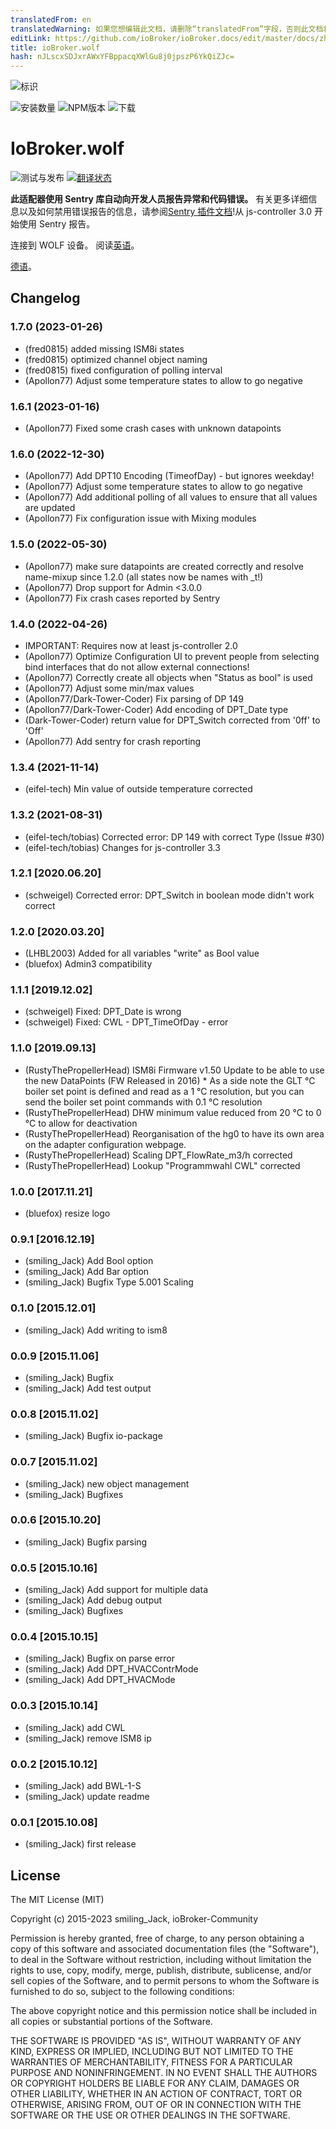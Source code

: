 ```yaml
---
translatedFrom: en
translatedWarning: 如果您想编辑此文档，请删除“translatedFrom”字段，否则此文档将再次自动翻译
editLink: https://github.com/ioBroker/ioBroker.docs/edit/master/docs/zh-cn/adapterref/iobroker.wolf/README.md
title: ioBroker.wolf
hash: nJLscxSDJxrAWxYFBppacqXWlGu8j0jpszP6YkQiZJc=
---
```

![标识](../../../en/adapterref/iobroker.wolf/admin/wolf.png)

![安装数量](http://iobroker.live/badges/wolf-stable.svg)
![NPM版本](http://img.shields.io/npm/v/iobroker.wolf.svg)
![下载](https://img.shields.io/npm/dm/iobroker.wolf.svg)

# IoBroker.wolf
![测试与发布](https://github.com/ioBroker/ioBroker.wolf/workflows/Test%20and%20Release/badge.svg) [![翻译状态](https://weblate.iobroker.net/widgets/adapters/-/wolf/svg-badge.svg)](https://weblate.iobroker.net/engage/adapters/?utm_source=widget)

**此适配器使用 Sentry 库自动向开发人员报告异常和代码错误。** 有关更多详细信息以及如何禁用错误报告的信息，请参阅[Sentry 插件文档](https://github.com/ioBroker/plugin-sentry#plugin-sentry)!从 js-controller 3.0 开始使用 Sentry 报告。

连接到 WOLF 设备。
阅读[英语](docs/en/README.md)。

[德语](docs/de/README.md)。

<!-- 下一个版本的占位符（在行的开头）：

### __正在进行中__ -->

## Changelog
### 1.7.0 (2023-01-26)
* (fred0815) added missing ISM8i states
* (fred0815) optimized channel object naming
* (fred0815) fixed configuration of polling interval
* (Apollon77) Adjust some temperature states to allow to go negative

### 1.6.1 (2023-01-16)
* (Apollon77) Fixed some crash cases with unknown datapoints

### 1.6.0 (2022-12-30)
* (Apollon77) Add DPT10 Encoding (TimeofDay) - but ignores weekday!
* (Apollon77) Adjust some temperature states to allow to go negative
* (Apollon77) Add additional polling of all values to ensure that all values are updated
* (Apollon77) Fix configuration issue with Mixing modules

### 1.5.0 (2022-05-30)
* (Apollon77) make sure datapoints are created correctly and resolve name-mixup since 1.2.0 (all states now be names with _t!)
* (Apollon77) Drop support for Admin <3.0.0
* (Apollon77) Fix crash cases reported by Sentry

### 1.4.0 (2022-04-26)
* IMPORTANT: Requires now at least js-controller 2.0
* (Apollon77) Optimize Configuration UI to prevent people from selecting bind interfaces that do not allow external connections!
* (Apollon77) Correctly create all objects when "Status as bool" is used
* (Apollon77) Adjust some min/max values
* (Apollon77/Dark-Tower-Coder) Fix parsing of DP 149
* (Apollon77/Dark-Tower-Coder) Add encoding of DPT_Date type
* (Dark-Tower-Coder) return value for DPT_Switch corrected from '0ff' to 'Off'
* (Apollon77) Add sentry for crash reporting

### 1.3.4 (2021-11-14)
* (eifel-tech) Min value of outside temperature corrected

### 1.3.2 (2021-08-31)
* (eifel-tech/tobias) Corrected error: DP 149 with correct Type (Issue #30)
* (eifel-tech/tobias) Changes for js-controller 3.3

### 1.2.1 [2020.06.20]
* (schweigel) Corrected error: DPT_Switch in boolean mode didn't work correct

### 1.2.0 [2020.03.20]
* (LHBL2003) Added for all variables "write" as Bool value
* (bluefox) Admin3 compatibility

### 1.1.1 [2019.12.02]
* (schweigel) Fixed: DPT_Date is wrong
* (schweigel) Fixed: CWL - DPT_TimeOfDay - error

### 1.1.0 [2019.09.13]
* (RustyThePropellerHead) ISM8i Firmware v1.50 Update to be able to use the new DataPoints (FW Released in 2016)
                          * As a side note the GLT °C boiler set point is defined and read as a 1 °C resolution, but you can send the boiler set point commands with 0.1 °C resolution
* (RustyThePropellerHead) DHW minimum value reduced from 20 °C to 0 °C to allow for deactivation                          
* (RustyThePropellerHead) Reorganisation of the hg0 to have its own area on the adapter configuration webpage.
* (RustyThePropellerHead) Scaling DPT_FlowRate_m3/h corrected
* (RustyThePropellerHead) Lookup "Programmwahl CWL" corrected

### 1.0.0 [2017.11.21]
* (bluefox) resize logo

### 0.9.1 [2016.12.19]
* (smiling_Jack) Add Bool option
* (smiling_Jack) Add Bar option
* (smiling_Jack) Bugfix Type 5.001 Scaling

### 0.1.0 [2015.12.01]
* (smiling_Jack) Add writing to ism8

### 0.0.9 [2015.11.06]
* (smiling_Jack) Bugfix
* (smiling_Jack) Add test output

### 0.0.8 [2015.11.02]
* (smiling_Jack) Bugfix io-package

### 0.0.7 [2015.11.02]
* (smiling_Jack) new object management
* (smiling_Jack) Bugfixes

### 0.0.6 [2015.10.20]
* (smiling_Jack) Bugfix parsing

### 0.0.5 [2015.10.16]
* (smiling_Jack) Add support for multiple data
* (smiling_Jack) Add debug output 
* (smiling_Jack) Bugfixes

### 0.0.4 [2015.10.15]
* (smiling_Jack) Bugfix on parse error
* (smiling_Jack) Add DPT_HVACContrMode
* (smiling_Jack) Add DPT_HVACMode

### 0.0.3 [2015.10.14]
* (smiling_Jack) add CWL
* (smiling_Jack) remove ISM8 ip

### 0.0.2 [2015.10.12]
* (smiling_Jack) add BWL-1-S
* (smiling_Jack) update readme

### 0.0.1 [2015.10.08]
* (smiling_Jack) first release

## License

The MIT License (MIT)

Copyright (c) 2015-2023 smiling_Jack, ioBroker-Community

Permission is hereby granted, free of charge, to any person obtaining a copy of this software and associated documentation files (the "Software"), to deal in the Software without restriction, including without limitation the rights to use, copy, modify, merge, publish, distribute, sublicense, and/or sell copies of the Software, and to permit persons to whom the Software is furnished to do so, subject to the following conditions:

The above copyright notice and this permission notice shall be included in all copies or substantial portions of the Software.

THE SOFTWARE IS PROVIDED "AS IS", WITHOUT WARRANTY OF ANY KIND, EXPRESS OR IMPLIED, INCLUDING BUT NOT LIMITED TO THE WARRANTIES OF MERCHANTABILITY, FITNESS FOR A PARTICULAR PURPOSE AND NONINFRINGEMENT. IN NO EVENT SHALL THE AUTHORS OR COPYRIGHT HOLDERS BE LIABLE FOR ANY CLAIM, DAMAGES OR OTHER LIABILITY, WHETHER IN AN ACTION OF CONTRACT, TORT OR OTHERWISE, ARISING FROM, OUT OF OR IN CONNECTION WITH THE SOFTWARE OR THE USE OR OTHER DEALINGS IN THE SOFTWARE.